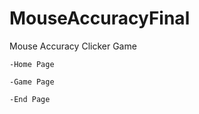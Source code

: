 # MouseAccuracyFinal
Mouse Accuracy Clicker Game

    -Home Page
  
    -Game Page 
  
    -End Page

